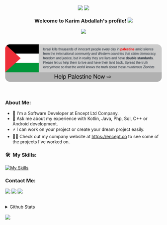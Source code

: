 <h3 align="center">
  <img src="https://nocache.advaith.workers.dev?url=https://img.shields.io/endpoint?url=https://dev.discordprofiles.me/api/badge/status/509470139171995672?simple=true">
  <a href="https://github.com/karim-eg/StandWithPalestine"><img src="https://raw.githubusercontent.com/karim-eg/StandWithPalestine/main/assets/palestine_badge.svg"></a><br><br>
  Welcome to Karim Abdallah's profile!
  <img src="https://media.giphy.com/media/hvRJCLFzcasrR4ia7z/giphy.gif" width="28">
</h3>

<p align="center">
  <a href="https://github.com/DenverCoder1/readme-typing-svg"><img src="https://readme-typing-svg.herokuapp.com/?lines=I+am+a+Fullstack+developer;Backend+Developer;Android+Developer;CEO+of+Encept+Ltd+Company&font=Fira%20Code&width=440&height=45&color=7f52ff&vCenter=true&size=22"></a><br><br>

  <a href="https://github.com/karim-eg/StandWithPalestine/blob/main/Donate.md"><img src="https://raw.githubusercontent.com/karim-eg/StandWithPalestine/main/assets/palestine_banner.svg"></a>
</p><br>

### About Me:
- 🏢 I'm a Software Developer at Encept Ltd Company.
- 💬 Ask me about my experience with Kotlin, Java, Php, Sql, C++ or Android development.
- ⚡ I can work on your project or create your dream project easily.
- 👨‍💻 Check out my company website at https://encept.co to see some of the projects I've worked on.


### 🛠 &nbsp;My Skills:
[![My Skills](https://skillicons.dev/icons?i=kotlin,java,php,mysql,cpp,ktor,androidstudio,idea,vscode,gradle,git,mongodb,laravel,firebase,html,css,devto,linkedin,discord,github,postman,powershell,stackoverflow&perline=12)](https://skillicons.dev)


### Contact Me:
<a href="https://www.facebook.com/karim.abdallah.dev" target="_blank"><img src="https://img.shields.io/badge/-Karim%20Abdallah-0077B5?style=for-the-badge&logo=Facebook&logoColor=white"/></a>
<a href="https://www.linkedin.com/in/karim-abdallah-dev" target="_blank"><img src="https://img.shields.io/badge/-Karim%20Abdallah-0077B5?style=for-the-badge&logo=Linkedin&logoColor=white"/></a>
<a href="mailto:karim@encept.co" target="_blank"><img src="https://img.shields.io/badge/-karim@encept.co-0077B5?style=for-the-badge&logo=Gmail&logoColor=white"/></a>

<br>

<details>
  <summary>Github Stats</summary>
  <a href="https://encept.co"><img align="center" src="https://github-readme-stats.vercel.app/api?username=karim-eg&theme=blueberry&count_private=true&show_icons=true&include_all_commits=true&hide_border=true" alt="Kimo Android stats"/></a>
  <a href="[https://encept.co](https://encept.co)"><img align="center" src="https://github-readme-stats.vercel.app/api/top-langs/?username=karim-eg&layout=compact&theme=blueberry&count_private=true&hide_border=true"/></a>
</details>

<br>
<a href="https://komarev.com/ghpvc/?username=karim-eg&style=for-the-badge">
    <img src="https://komarev.com/ghpvc/?username=karim-eg&style=for-the-badge">
</a>

